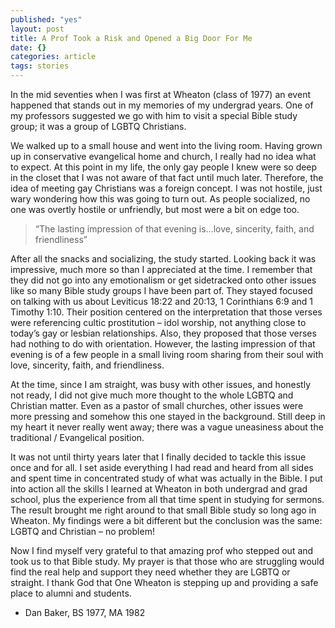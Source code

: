 ```yaml
---
published: "yes"
layout: post
title: A Prof Took a Risk and Opened a Big Door For Me
date: {}
categories: article
tags: stories
---
```


In the mid seventies when I was first at Wheaton (class of 1977) an event happened that stands out in my memories of my undergrad years.  One of my professors suggested we go with him to visit a special Bible study group; it was a group of LGBTQ Christians.

We walked up to a small house and went into the living room. Having grown up in conservative evangelical home and church, I really had no idea what to expect. At this point in my life, the only gay people I knew were so deep in the closet that I was not aware of that fact until much later.  Therefore, the idea of meeting gay Christians was a foreign concept.  I was not hostile, just wary wondering how this was going to turn out.  As people socialized, no one was overtly hostile or unfriendly, but most were a bit on edge too.

> “The lasting impression of that evening is…love, sincerity, faith, and friendliness”

After all the snacks and socializing, the study started.  Looking back it was impressive, much more so than I appreciated at the time.  I remember that they did not go into any emotionalism or get sidetracked onto other issues like so many Bible study groups I have been part of.  They stayed focused on talking with us about Leviticus 18:22 and 20:13, 1 Corinthians 6:9 and 1 Timothy 1:10.  Their position centered on the interpretation that those verses were referencing cultic prostitution – idol worship, not anything close to today’s gay or lesbian relationships.  Also, they proposed that those verses had nothing to do with orientation.  However, the lasting impression of that evening is of a few people in a small living room sharing from their soul with love, sincerity, faith, and friendliness.

At the time, since I am straight, was busy with other issues, and honestly not ready, I did not give much more thought to the whole LGBTQ and Christian matter.  Even as a pastor of small churches, other issues were more pressing and somehow this one stayed in the background.  Still deep in my heart it never really went away; there was a vague uneasiness about the traditional / Evangelical position.

It was not until thirty years later that I finally decided to tackle this issue once and for all.  I set aside everything I had read and heard from all sides and spent time in concentrated study of what was actually in the Bible.  I put into action all the skills I learned at Wheaton in both undergrad and grad school, plus the experience from all that time spent in studying for sermons. The result brought me right around to that small Bible study so long ago in Wheaton. My findings were a bit different but the conclusion was the same: LGBTQ and Christian – no problem!

Now I find myself very grateful to that amazing prof who stepped out and took us to that Bible study.  My prayer is that those who are struggling would find the real help and support they need whether they are LGBTQ or straight.  I thank God that One Wheaton is stepping up and providing a safe place to alumni and students.

- Dan Baker, BS 1977, MA 1982